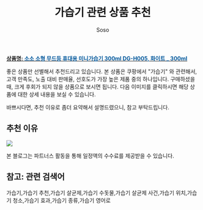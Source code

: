 ﻿---
layout: post
title:  "가습기 관련 상품 추천"
author: Soso
categories: [ 디지털/가전 ]
tags: [가습기,가습기 추천,가습기 살균제,가습기 수돗물,가습기 살균제 사건,가습기 위치,가습기 청소,가습기 효과,가습기 종류,가습기 영어로]
image: https://ads-partners.coupang.com/image1/6rqS3CYgF5E1p2GR6oiFZPx3hIbAXTDHEsZuyEkoHS-IcD6mUaVXiDuR4IGWjeyvvvBKEsVbsdoQ9AWn_2W45o_ZTMMWXgf5wEZXJVHUkZi82JZ2aQw2opY66vP7vDY3g1edtaZhPSWqiNeypPR5ai0A4FKWHnFueu-EBMR8aOXQGQt2090Xob4HcPTApEA_f48VtJ-DZGrxfNyDgk5tdBmvzTEiyk7XRQbo_ZyXaNO9iLlmJWCqYTUJ8cw8st-TmuULlBYcbP7SzJjIvzboSDX80MNCqsPj_Qm-n-9zTRjzZa2Wc7BkXgM= 
description: "쿠팡에서 가습기 관련 상품으로 가장 고객 선호도가 높은 제품 중 하나입니다."
---

<a href="https://link.coupang.com/re/AFFSDP?lptag=AF5673682&pageKey=6899521662&itemId=16589633837&vendorItemId=83774760065&traceid=V0-153-326d21ae523b543a&clickBeacon=mpo4N2qLGzMv5GaDmlIq7bhoaytOAgSoHvZtyX9TQTlH23DTk4uJhPIKU4YlKdVqcuK2MEyjWym0V_XOUyy2ftjqDrqDrnZCF01HhcaIlZ9-_90RaKiQeiwU4F_Td8Agybky06jbTbBFtQ7BLLWtlBKIXHX8Zmok8WIkEauiVSLYSxxHUfuohFMxrfMe8Vwa5p4rJpZvrrmr0P37648477EcB1AvkbpsuT9TYzfo1VQsgf8KJUT4vWAlq5n3sTdul4RnAP4E7ZK1agNz8euVdPEiXLzquX_R_lKCemv3JTQ4WwL_N9656ZXnPm-MLj3F6N-Y0QD3-3dcX0ZipmSgs2aWgGnjdPvtya6NzWkNxxdVMxABoJ1do-hD6vz7UQpknrdUH9DfvDUFFw39pcuDyhn3xjDuxCxfXCzsIaVXNKiH0zmtbAYFf9ylG_W2BDqv-7J-A1LF6ZfMDNG5ET3ldMRE6Wov4utQi_WaXxQrTUzIgr-0O-Exec_Rb-f6M9FeleZsPDFgmBXR2T3trb9aW-6BV2Apgay5QECWsDrO9qja2D0eKeOGEvrOCisQz1gojCOrKlW1hhMxxwIihWxdmzYU3zHPPV9xeUMTWGBljClZCzKC9OOw0StWPPlA6QjjQjMkiJU4hyvTnUrL8Zr2nMf_VVNHfkToZIGmWkOQUiHqEkz-w6SwGnsePejx2j4RK970MV1BkYwSuIjqnok3doaCfRg5PLyrVw1Lrxfs-txpM2pcCLA5Ht7gsaH5q9XsmD3mcylZh3d1RPxYvYhBV2PgblOgcscnW8DJcZVNMzeR2eWYVjCaVo0i6DwX9LcvNXzO8O7loth26TL5qr2dGdSIrlJATnOl6DsOomFAedPFsJyy_jJ89P6RoWpbQW-J7kadatPKqidczFRl3A%3D%3D&requestid=20240131144511492244662280&token=31850C%7CMIXED"><b>상품명: <font color='#01579B'>소소 소형 무드등 휴대용 미니가습기 300ml DG-H005, 화이트 _ 300ml</font></b></a>

좋은 상품만 선별해서 추천드리고 있습니다.
본 상품은 쿠팡에서 "가습기" 와 관련해서, 고객 만족도, 노출 대비 판매율, 선호도가 가장 높은 제품 중의 하나입니다.
구매하셨을 때, 크게 후회가 되지 않을 상품으로 보시면 됩니다. 
다음 이미지를 클릭하시면 해당 상품에 대한 상세 내용을 보실 수 있습니다.

바쁘시다면, 추천 이유로 좀더 요약해서 설명드렸으니, 참고 부탁드립니다.

## 추천 이유 

<a href="https://link.coupang.com/re/AFFSDP?lptag=AF5673682&pageKey=6899521662&itemId=16589633837&vendorItemId=83774760065&traceid=V0-153-326d21ae523b543a&clickBeacon=mpo4N2qLGzMv5GaDmlIq7bhoaytOAgSoHvZtyX9TQTlH23DTk4uJhPIKU4YlKdVqcuK2MEyjWym0V_XOUyy2ftjqDrqDrnZCF01HhcaIlZ9-_90RaKiQeiwU4F_Td8Agybky06jbTbBFtQ7BLLWtlBKIXHX8Zmok8WIkEauiVSLYSxxHUfuohFMxrfMe8Vwa5p4rJpZvrrmr0P37648477EcB1AvkbpsuT9TYzfo1VQsgf8KJUT4vWAlq5n3sTdul4RnAP4E7ZK1agNz8euVdPEiXLzquX_R_lKCemv3JTQ4WwL_N9656ZXnPm-MLj3F6N-Y0QD3-3dcX0ZipmSgs2aWgGnjdPvtya6NzWkNxxdVMxABoJ1do-hD6vz7UQpknrdUH9DfvDUFFw39pcuDyhn3xjDuxCxfXCzsIaVXNKiH0zmtbAYFf9ylG_W2BDqv-7J-A1LF6ZfMDNG5ET3ldMRE6Wov4utQi_WaXxQrTUzIgr-0O-Exec_Rb-f6M9FeleZsPDFgmBXR2T3trb9aW-6BV2Apgay5QECWsDrO9qja2D0eKeOGEvrOCisQz1gojCOrKlW1hhMxxwIihWxdmzYU3zHPPV9xeUMTWGBljClZCzKC9OOw0StWPPlA6QjjQjMkiJU4hyvTnUrL8Zr2nMf_VVNHfkToZIGmWkOQUiHqEkz-w6SwGnsePejx2j4RK970MV1BkYwSuIjqnok3doaCfRg5PLyrVw1Lrxfs-txpM2pcCLA5Ht7gsaH5q9XsmD3mcylZh3d1RPxYvYhBV2PgblOgcscnW8DJcZVNMzeR2eWYVjCaVo0i6DwX9LcvNXzO8O7loth26TL5qr2dGdSIrlJATnOl6DsOomFAedPFsJyy_jJ89P6RoWpbQW-J7kadatPKqidczFRl3A%3D%3D&requestid=20240131144511492244662280&token=31850C%7CMIXED"><img src="https://thumbnail9.coupangcdn.com/thumbnails/remote/q89/image/vendor_inventory/652b/1be30c2d83674bc83fa8ce07ece1bc47d3ed3b5840a45ff8a93f96c8be1b.jpg"></a> 

본 블로그는 파트너스 활동을 통해 일정액의 수수료를 제공받을 수 있습니다.

## 참고: 관련 검색어    
가습기,가습기 추천,가습기 살균제,가습기 수돗물,가습기 살균제 사건,가습기 위치,가습기 청소,가습기 효과,가습기 종류,가습기 영어로